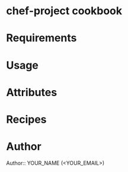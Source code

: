 # chef-project cookbook

# Requirements

# Usage

# Attributes

# Recipes

# Author

Author:: YOUR_NAME (<YOUR_EMAIL>)
